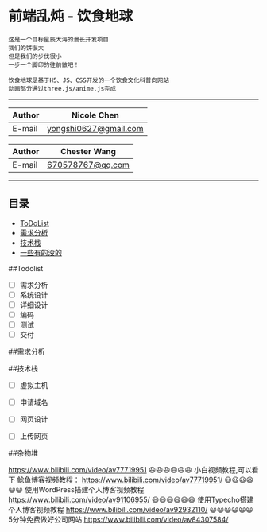 # 前端乱炖 - 饮食地球
```
这是一个目标星辰大海的漫长开发项目
我们的饼很大
但是我们的步伐很小
一步一个脚印的往前做吧！

饮食地球是基于H5、JS、CSS开发的一个饮食文化科普向网站
动画部分通过three.js/anime.js完成
```
****
	
|Author|Nicole Chen|
|---|---
|E-mail|yongshi0627@gmail.com

|Author|Chester Wang|
|---|---
|E-mail|670578767@qq.com

****
## 目录
* [ToDoList](#Todolist)
* [需求分析](#需求分析)
* [技术栈](#技术栈)
* [一些有的没的](#杂物堆)

##Todolist

- [ ] 需求分析
- [ ] 系统设计
- [ ] 详细设计
- [ ] 编码
- [ ] 测试
- [ ] 交付

##需求分析

##技术栈
- [ ] 虚拟主机
- [ ] 申请域名
- [ ] 网页设计
- [ ] 上传网页


##杂物堆

https://www.bilibili.com/video/av77719951
😃😃😃😃😃😃
小白视频教程,可以看下
鲶鱼博客视频教程：
https://www.bilibili.com/video/av77719951/
😃😃😃😃😃😃
使用WordPress搭建个人博客视频教程
https://www.bilibili.com/video/av91106955/
😃😃😃😃😃😃
使用Typecho搭建个人博客视频教程
https://www.bilibili.com/video/av92932110/
😃😃😃😃😃😃
5分钟免费做好公司网站
https://www.bilibili.com/video/av84307584/
